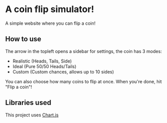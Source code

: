 # A coin flip simulator!

A simple website where you can flip a coin!

## How to use

The arrow in the topleft opens a sidebar for settings, the coin has 3 modes:
- Realistic (Heads, Tails, Side)
- Ideal (Pure 50/50 Heads/Tails)
- Custom (Custom chances, allows up to 10 sides)

You can also choose how many coins to flip at once.
When you're done, hit "Flip a coin"!

## Libraries used

This project uses [Chart.js](https://www.chartjs.org/)